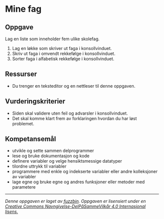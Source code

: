 Mine fag
========

Oppgave
-------
Lag en liste som inneholder fem ulike skolefag.

1. Lag en løkke som skriver ut faga i konsollvinduet.
2. Skriv ut faga i omvendt rekkefølge i konsollvinduet.
3. Sorter faga i alfabetisk rekkefølge i konsollvinduet.

Ressurser
---------
* Du trenger en teksteditor og en nettleser til denne oppgaven.

Vurderingskriterier
-------------------
* Siden skal validere uten feil og advarsler i konsollvinduet.
* Det skal komme klart frem av forklaringen hvordan du har løst problemet.

Kompetansemål
-------------
* utvikle og sette sammen delprogrammer
* lese og bruke dokumentasjon og kode
* definere variabler og velge hensiktsmessige datatyper
* tilordne uttrykk til variabler
* programmere med enkle og indekserte variabler eller andre kolleksjoner av variabler
* lage egne og bruke egne og andres funksjoner eller metoder med parametere

---

_Denne oppgaven er laget av [fuzzbin](https://github.com/fuzzbin). Oppgaven er lisensiert under en [Creative Commons Navngivelse-DelPåSammeVilkår 4.0 Internasjonal lisens.](http://creativecommons.org/licenses/by-sa/4.0/)_
